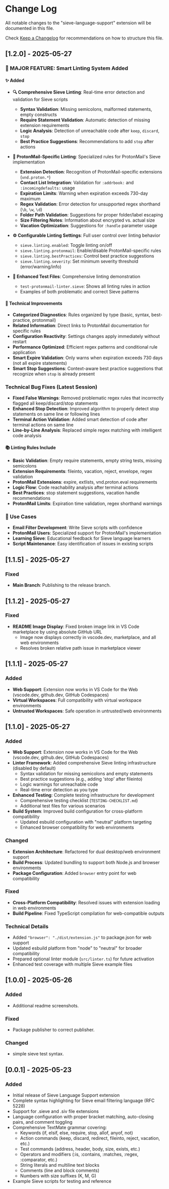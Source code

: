 # Change Log

All notable changes to the "sieve-language-support" extension will be documented in this file.

Check [Keep a Changelog](http://keepachangelog.com/) for recommendations on how to structure this file.

## [1.2.0] - 2025-05-27

### 🎉 MAJOR FEATURE: Smart Linting System Added

#### ✨ Added
- **🔍 Comprehensive Sieve Linting**: Real-time error detection and validation for Sieve scripts
  - **Syntax Validation**: Missing semicolons, malformed statements, empty constructs
  - **Require Statement Validation**: Automatic detection of missing extension requirements
  - **Logic Analysis**: Detection of unreachable code after `keep`, `discard`, `stop`
  - **Best Practice Suggestions**: Recommendations to add `stop` after actions

- **🚀 ProtonMail-Specific Linting**: Specialized rules for ProtonMail's Sieve implementation
  - **Extension Detection**: Recognition of ProtonMail-specific extensions (`vnd.proton.*`)
  - **Contact List Integration**: Validation for `:addrbook:` and `:incomingdefaults:` usage
  - **Expiration Limits**: Warning when expiration exceeds 730-day maximum
  - **Regex Validation**: Error detection for unsupported regex shorthand (`\b`, `\w`, `\d`)
  - **Folder Path Validation**: Suggestions for proper folder/label escaping
  - **Size Filtering Notes**: Information about encrypted vs. actual size
  - **Vacation Optimization**: Suggestions for `:handle` parameter usage

- **⚙️ Configurable Linting Settings**: Full user control over linting behavior
  - `sieve.linting.enabled`: Toggle linting on/off
  - `sieve.linting.protonmail`: Enable/disable ProtonMail-specific rules
  - `sieve.linting.bestPractices`: Control best practice suggestions
  - `sieve.linting.severity`: Set minimum severity threshold (error/warning/info)

- **📝 Enhanced Test Files**: Comprehensive linting demonstration
  - `test-protonmail-linter.sieve`: Shows all linting rules in action
  - Examples of both problematic and correct Sieve patterns

#### 🔧 Technical Improvements
- **Categorized Diagnostics**: Rules organized by type (basic, syntax, best-practice, protonmail)
- **Related Information**: Direct links to ProtonMail documentation for specific rules
- **Configuration Reactivity**: Settings changes apply immediately without restart
- **Performance Optimized**: Efficient regex patterns and conditional rule application
- **Smart Expire Validation**: Only warns when expiration exceeds 730 days (not all expire statements)
- **Smart Stop Suggestions**: Context-aware best practice suggestions that recognize when `stop` is already present

### Technical Bug Fixes (Latest Session)
- **Fixed False Warnings**: Removed problematic regex rules that incorrectly flagged all keep/discard/stop statements
- **Enhanced Stop Detection**: Improved algorithm to properly detect stop statements on same line or following lines
- **Terminal Action Validation**: Added smart detection of code after terminal actions on same line
- **Line-by-Line Analysis**: Replaced simple regex matching with intelligent code analysis

#### 📚 Linting Rules Include
- **Basic Validation**: Empty require statements, empty string tests, missing semicolons
- **Extension Requirements**: fileinto, vacation, reject, envelope, regex validation
- **ProtonMail Extensions**: expire, extlists, vnd.proton.eval requirements
- **Logic Flow**: Code reachability analysis after terminal actions
- **Best Practices**: stop statement suggestions, vacation handle recommendations
- **ProtonMail Limits**: Expiration time validation, regex shorthand warnings

### 🎯 Use Cases
- **Email Filter Development**: Write Sieve scripts with confidence
- **ProtonMail Users**: Specialized support for ProtonMail's implementation
- **Learning Sieve**: Educational feedback for Sieve language learners
- **Script Maintenance**: Easy identification of issues in existing scripts

## [1.1.5] - 2025-05-27

### Fixed
- **Main Branch**: Publishing to the release branch.

## [1.1.2] - 2025-05-27

### Fixed
- **README Image Display**: Fixed broken image link in VS Code marketplace by using absolute GitHub URL
  - Image now displays correctly in vscode.dev, marketplace, and all web environments
  - Resolves broken relative path issue in marketplace viewer

## [1.1.1] - 2025-05-27

### Added
- **Web Support**: Extension now works in VS Code for the Web (vscode.dev, github.dev, GitHub Codespaces)
- **Virtual Workspaces**: Full compatibility with virtual workspace environments
- **Untrusted Workspaces**: Safe operation in untrusted/web environments

## [1.1.0] - 2025-05-27

### Added
- **Web Support**: Extension now works in VS Code for the Web (vscode.dev, github.dev, GitHub Codespaces)
- **Linter Framework**: Added comprehensive Sieve linting infrastructure (disabled by default)
  - Syntax validation for missing semicolons and empty statements
  - Best practice suggestions (e.g., adding 'stop' after fileinto)
  - Logic warnings for unreachable code
  - Real-time error detection as you type
- **Enhanced Testing**: Complete testing infrastructure for development
  - Comprehensive testing checklist (`TESTING-CHECKLIST.md`)
  - Additional test files for various scenarios
- **Build System**: Improved build configuration for cross-platform compatibility
  - Updated esbuild configuration with "neutral" platform targeting
  - Enhanced browser compatibility for web environments

### Changed
- **Extension Architecture**: Refactored for dual desktop/web environment support
- **Build Process**: Updated bundling to support both Node.js and browser environments
- **Package Configuration**: Added `browser` entry point for web compatibility

### Fixed
- **Cross-Platform Compatibility**: Resolved issues with extension loading in web environments
- **Build Pipeline**: Fixed TypeScript compilation for web-compatible outputs

### Technical Details
- Added `"browser": "./dist/extension.js"` to package.json for web support
- Updated esbuild platform from "node" to "neutral" for broader compatibility
- Prepared optional linter module (`src/linter.ts`) for future activation
- Enhanced test coverage with multiple Sieve example files

## [1.0.0] - 2025-05-26

### Added

- Additional readme screenshots.

### Fixed

- Package publisher to correct publisher.


### Changed

- simple sieve test syntax.


## [0.0.1] - 2025-05-23

### Added
- Initial release of Sieve Language Support extension
- Complete syntax highlighting for Sieve email filtering language (RFC 5228)
- Support for .sieve and .siv file extensions
- Language configuration with proper bracket matching, auto-closing pairs, and comment toggling
- Comprehensive TextMate grammar covering:
  - Keywords (if, elsif, else, require, stop, allof, anyof, not)
  - Action commands (keep, discard, redirect, fileinto, reject, vacation, etc.)
  - Test commands (address, header, body, size, exists, etc.)
  - Operators and modifiers (:is, :contains, :matches, :regex, :comparator, etc.)
  - String literals and multiline text blocks
  - Comments (line and block comments)
  - Numbers with size suffixes (K, M, G)
- Example Sieve scripts for testing and reference